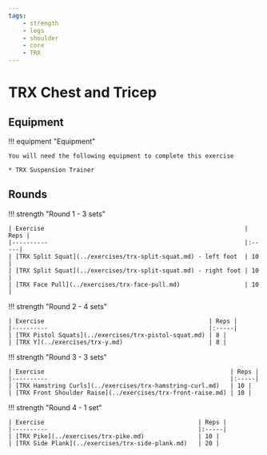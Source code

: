 ```yaml
---
tags:
    - strength
    - legs
    - shoulder
    - core
    - TRX
---
```


# TRX Chest and Tricep

## Equipment

!!! equipment "Equipment"

    You will need the following equipment to complete this exercise
    
    * TRX Suspension Trainer

## Rounds

!!! strength "Round 1 - 3 sets"

    | Exercise                                                        | Reps |
    |----------                                                       |:-----|
    | [TRX Split Squat](../exercises/trx-split-squat.md) - left foot  | 10 |
    | [TRX Split Squat](../exercises/trx-split-squat.md) - right foot | 10 |
    | [TRX Face Pull](../exercises/trx-face-pull.md)                  | 10 |

!!! strength "Round 2 - 4 sets"

    | Exercise                                              | Reps |
    |----------                                             |:-----|
    | [TRX Pistol Squats](../exercises/trx-pistol-squat.md) | 8 |
    | [TRX Y](../exercises/trx-y.md)                        | 8 |

!!! strength "Round 3 - 3 sets"

    | Exercise                                                    | Reps |
    |----------                                                   |:-----|
    | [TRX Hamstring Curls](../exercises/trx-hamstring-curl.md)   | 10 |
    | [TRX Front Shoulder Raise](../exercises/trx-front-raise.md) | 10 |

!!! strength "Round 4 - 1 set"

    | Exercise                                           | Reps |
    |----------                                          |:-----|
    | [TRX Pike](../exercises/trx-pike.md)               | 10 |
    | [TRX Side Plank](../exercises/trx-side-plank.md)   | 20 |
